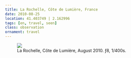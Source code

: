 ```yaml
---
title: ⁨La Rochelle⁩, ⁨Côte de Lumière⁩, ⁨France⁩
date: 2010-08-25
location: 41.403749 | 2.162996
tags: [en, travel, seen]
class: observation
ornament: travel
---
```


<figure>
<img src="/assets/img/la-rochelle-5375.jpg">
<figcaption>⁨La Rochelle⁩, ⁨Côte de Lumière⁩, ⁨August 2010. ƒ8, 1/400s.</figcaption>
</figure>
